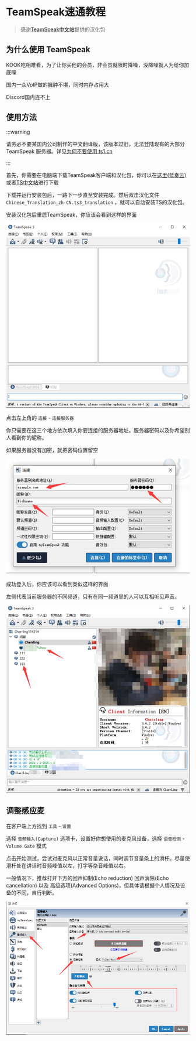 # TeamSpeak速通教程

> 感谢[TeamSpeak中文站](https://teamspeak.app/)提供的汉化包

## 为什么使用 TeamSpeak

KOOK吃相难看，为了让你买他的会员，非会员就限时降噪，没降噪就人为给你加底噪

国内一众VoIP做的臃肿不堪，同时内存占用大

Discord国内连不上

## 使用方法

:::warning

 请务必不要某国内公司制作的中文翻译版，该版本过旧，无法登陆现有的大部分 TeamSpeak 服务器。详见[为何不要使用 ts1.cn](https://teamspeak.app/docs/advanced/why-not-ts-cn/)

:::

首先，你需要在电脑端下载TeamSpeak客户端和汉化包，你可以在[这里(蓝奏云)](https://cherrling.lanzouo.com/iTjv61ov8kej)或者[TS中文站](https://teamspeak.app/docs/basic/download/)进行下载

下载并运行安装包后，一路下一步直至安装完成。然后双击汉化文件 `Chinese_Translation_zh-CN.ts3_translation` ，就可以自动安装TS的汉化包。

安装汉化包后重启TeamSpeak，你应该会看到这样的界面

![alt text](assets/ts/image.png)

点击左上角的 `连接` - `连接服务器`

你只需要在这三个地方依次填入你要连接的服务器地址，服务器密码以及你希望别人看到你的昵称。

如果服务器没有加密，就把密码位置留空

![alt text](assets/ts/image-1.png)

成功登入后，你应该可以看到类似这样的界面

左侧代表当前服务器的不同频道，只有在同一频道里的人可以互相听见声音。

![alt text](assets/ts/image-2.png)

## 调整感应麦

在客户端上方找到 `工具` - `设置`

选择 `音频输入(Capture)` 选项卡，设置好你想使用的麦克风设备，选择 `语音检测` - `Volume Gate` 模式

点击开始测试，尝试对麦克风以正常音量说话，同时调节音量条上的滑杆。尽量使滑杆处在讲话时音频峰值以左，打字等杂音峰值以右。

一般情况下，推荐打开下方的回声抑制(Echo reduction) 回声消除(Echo cancellation) 以及 高级选项(Advanced Options)，但具体请根据个人情况及设备的不同，自行判断。

![alt text](assets/ts/image-3.png)